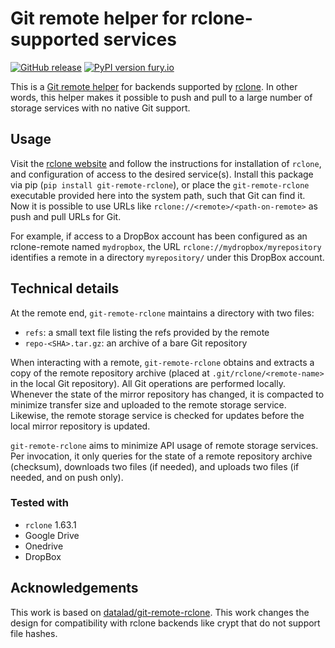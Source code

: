 # Git remote helper for rclone-supported services

[![GitHub release](https://img.shields.io/github/release/datalad/git-remote-rclone.svg)](https://GitHub.com/datalad/git-remote-rclone/releases/) [![PyPI version fury.io](https://badge.fury.io/py/git-remote-rclone.svg)](https://pypi.python.org/pypi/git-remote-rclone)

This is a [Git remote helper](https://git-scm.com/docs/git-remote-helpers) for
backends supported by [rclone](https://rclone.org). In other words, this
helper makes it possible to push and pull to a large number of storage services
with no native Git support.

## Usage

Visit the [rclone website](https://rclone.org) and follow the instructions for
installation of `rclone`, and configuration of access to the desired
service(s). Install this package via pip (`pip install git-remote-rclone`), or
place the `git-remote-rclone` executable provided here into the system path,
such that Git can find it. Now it is possible to use URLs like
`rclone://<remote>/<path-on-remote>` as push and pull URLs for Git.

For example, if access to a DropBox account has been configured as an rclone-remote
named `mydropbox`, the URL `rclone://mydropbox/myrepository` identifies a remote
in a directory `myrepository/` under this DropBox account.

## Technical details

At the remote end, `git-remote-rclone` maintains a directory with two files:

- `refs`: a small text file listing the refs provided by the remote
- `repo-<SHA>.tar.gz`: an archive of a bare Git repository

When interacting with a remote, `git-remote-rclone` obtains and extracts a copy
of the remote repository archive (placed at `.git/rclone/<remote-name>` in the
local Git repository). All Git operations are performed locally. Whenever the
state of the mirror repository has changed, it is compacted to minimize transfer
size and uploaded to the remote storage service. Likewise, the remote storage
service is checked for updates before the local mirror repository is updated.

`git-remote-rclone` aims to minimize API usage of remote storage services. Per
invocation, it only queries for the state of a remote repository archive
(checksum), downloads two files (if needed), and uploads two files (if needed,
and on push only).

### Tested with

- `rclone` 1.63.1
- Google Drive
- Onedrive
- DropBox


## Acknowledgements

This work is based on [datalad/git-remote-rclone](https://github.com/datalad/git-remote-rclone/issues). This work changes the
design for compatibility with rclone backends like crypt that do not support file
hashes.
